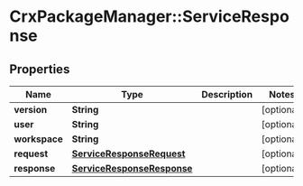 # CrxPackageManager::ServiceResponse

## Properties
Name | Type | Description | Notes
------------ | ------------- | ------------- | -------------
**version** | **String** |  | [optional] 
**user** | **String** |  | [optional] 
**workspace** | **String** |  | [optional] 
**request** | [**ServiceResponseRequest**](ServiceResponseRequest.md) |  | [optional] 
**response** | [**ServiceResponseResponse**](ServiceResponseResponse.md) |  | [optional] 



